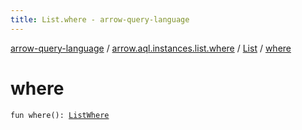 ```yaml
---
title: List.where - arrow-query-language
---
```


[arrow-query-language](../../index.html) / [arrow.aql.instances.list.where](../index.html) / [List](index.html) / [where](./where.html)

# where

`fun where(): `[`ListWhere`](../../arrow.aql.instances/-list-where/index.html)